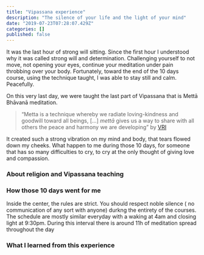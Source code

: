 ```yaml
---
title: "Vipassana experience"
description: "The silence of your life and the light of your mind"
date: "2019-07-23T07:28:07.429Z"
categories: []
published: false
---
```


It was the last hour of strong will sitting. Since the first hour I understood why it was called strong will and determination. Challenging yourself to not move, not opening your eyes, continue your meditation under pain throbbing over your body. Fortunately, toward the end of the 10 days course, using the technique taught, I was able to stay still and calm. Peacefully.

On this very last day, we were taught the last part of Vipassana that is Mettā Bhāvanā meditation. 

> “Metta is a technique whereby we radiate loving-kindness and goodwill toward all beings, \[…\] _mettā_ gives us a way to share with all others the peace and harmony we are developing” by [VRI](https://www.vridhamma.org/research/The-Practice-of-Mett%C4%81-Bh%C4%81van%C4%81-in-Vipassana-Meditation)

It created such a strong vibration on my mind and body, that tears flowed down my cheeks. What happen to me during those 10 days, for someone that has so many difficulties to cry, to cry at the only thought of giving love and compassion.

### About religion and Vipassana teaching

  

### How those 10 days went for me

Inside the center, the rules are strict. You should respect noble silence ( no communication of any sort with anyone) durkng the entirety of the courses. The schedule are mostly similar everyday with a waking at 4am and closing light at 9:30pm. During this interval there is around 11h of meditation spread throughout the day

### What I learned from this experience
